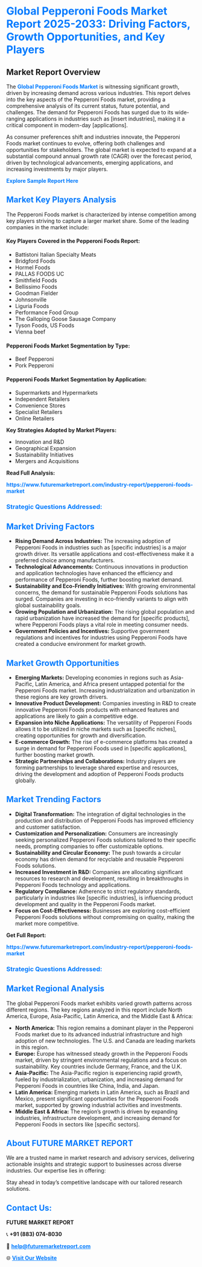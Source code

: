 <h1 style="color: #007BFF;">Global Pepperoni Foods Market Report 2025-2033: Driving Factors, Growth Opportunities, and Key Players</h1>

<section id="overview">
<h2>Market Report Overview</h2>
<p>The <a href="https://www.futuremarketreport.com/industry-report/pepperoni-foods-market" style="color: #007BFF; text-decoration: none;"><strong>Global Pepperoni Foods Market</strong></a> is witnessing significant growth, driven by increasing demand across various industries. This report delves into the key aspects of the Pepperoni Foods market, providing a comprehensive analysis of its current status, future potential, and challenges. The demand for Pepperoni Foods has surged due to its wide-ranging applications in industries such as [insert industries], making it a critical component in modern-day [applications].</p>
<p>As consumer preferences shift and industries innovate, the Pepperoni Foods market continues to evolve, offering both challenges and opportunities for stakeholders. The global market is expected to expand at a substantial compound annual growth rate (CAGR) over the forecast period, driven by technological advancements, emerging applications, and increasing investments by major players.</p>
</section>

<section id="overview">
<p><a href="https://www.futuremarketreport.com/request-sample/reportId=92931" style="color: #007BFF; text-decoration: none;"><strong>Explore Sample Report Here</strong></a></p>
</section>

<section id="key-players">
<h2 style="color: #007BFF;">Market Key Players Analysis</h2>
<p>The Pepperoni Foods market is characterized by intense competition among key players striving to capture a larger market share. Some of the leading companies in the market include:</p>
<h4>Key Players Covered in the Pepperoni Foods Report:</h4>
<ul><li>Battistoni Italian Specialty Meats</li><li>Bridgford Foods</li><li>Hormel Foods</li><li>PALLAS FOODS UC</li><li>Smithfield Foods</li><li>Bellissimo Foods</li><li>Goodman Fielder</li><li>Johnsonville</li><li>Liguria Foods</li><li>Performance Food Group</li><li>The Galloping Goose Sausage Company</li><li>Tyson Foods, US Foods</li><li>Vienna beef</li></ul>
<h4>Pepperoni Foods Market Segmentation by Type:</h4>
<ul><li>Beef Pepperoni</li><li>Pork Pepperoni</li></ul>

<h4>Pepperoni Foods Market Segmentation by Application:</h4>
<ul><li>Supermarkets and Hypermarkets</li><li>Independent Retailers</li><li>Convenience Stores</li><li>Specialist Retailers</li><li>Online Retailers</li></ul>
<p><strong>Key Strategies Adopted by Market Players:</strong></p>
<ul>
<li>Innovation and R&D</li>
<li>Geographical Expansion</li>
<li>Sustainability Initiatives</li>
<li>Mergers and Acquisitions</li>
</ul>
</section>

<section>
<p><strong>Read Full Analysis: </strong></p><a href="https://www.futuremarketreport.com/industry-report/pepperoni-foods-market" style="color: #007BFF; text-decoration: none;"><strong>https://www.futuremarketreport.com/industry-report/pepperoni-foods-market</strong></a>
<h3 style="color: #007BFF;">Strategic Questions Addressed:</h3>
</section>

<section id="driving-factors">
<h2 style="color: #007BFF;">Market Driving Factors</h2>
<ul>
<li><strong>Rising Demand Across Industries:</strong> The increasing adoption of Pepperoni Foods in industries such as [specific industries] is a major growth driver. Its versatile applications and cost-effectiveness make it a preferred choice among manufacturers.</li>
<li><strong>Technological Advancements:</strong> Continuous innovations in production and application technologies have enhanced the efficiency and performance of Pepperoni Foods, further boosting market demand.</li>
<li><strong>Sustainability and Eco-Friendly Initiatives:</strong> With growing environmental concerns, the demand for sustainable Pepperoni Foods solutions has surged. Companies are investing in eco-friendly variants to align with global sustainability goals.</li>
<li><strong>Growing Population and Urbanization:</strong> The rising global population and rapid urbanization have increased the demand for [specific products], where Pepperoni Foods plays a vital role in meeting consumer needs.</li>
<li><strong>Government Policies and Incentives:</strong> Supportive government regulations and incentives for industries using Pepperoni Foods have created a conducive environment for market growth.</li>
</ul>
</section>

<section id="growth-opportunities">
<h2 style="color: #007BFF;">Market Growth Opportunities</h2>
<ul>
<li><strong>Emerging Markets:</strong> Developing economies in regions such as Asia-Pacific, Latin America, and Africa present untapped potential for the Pepperoni Foods market. Increasing industrialization and urbanization in these regions are key growth drivers.</li>
<li><strong>Innovative Product Development:</strong> Companies investing in R&D to create innovative Pepperoni Foods products with enhanced features and applications are likely to gain a competitive edge.</li>
<li><strong>Expansion into Niche Applications:</strong> The versatility of Pepperoni Foods allows it to be utilized in niche markets such as [specific niches], creating opportunities for growth and diversification.</li>
<li><strong>E-commerce Growth:</strong> The rise of e-commerce platforms has created a surge in demand for Pepperoni Foods used in [specific applications], further boosting market growth.</li>
<li><strong>Strategic Partnerships and Collaborations:</strong> Industry players are forming partnerships to leverage shared expertise and resources, driving the development and adoption of Pepperoni Foods products globally.</li>
</ul>
</section>

<section id="trending-factors">
<h2 style="color: #007BFF;">Market Trending Factors</h2>
<ul>
<li><strong>Digital Transformation:</strong> The integration of digital technologies in the production and distribution of Pepperoni Foods has improved efficiency and customer satisfaction.</li>
<li><strong>Customization and Personalization:</strong> Consumers are increasingly seeking personalized Pepperoni Foods solutions tailored to their specific needs, prompting companies to offer customizable options.</li>
<li><strong>Sustainability and Circular Economy:</strong> The push towards a circular economy has driven demand for recyclable and reusable Pepperoni Foods solutions.</li>
<li><strong>Increased Investment in R&D:</strong> Companies are allocating significant resources to research and development, resulting in breakthroughs in Pepperoni Foods technology and applications.</li>
<li><strong>Regulatory Compliance:</strong> Adherence to strict regulatory standards, particularly in industries like [specific industries], is influencing product development and quality in the Pepperoni Foods market.</li>
<li><strong>Focus on Cost-Effectiveness:</strong> Businesses are exploring cost-efficient Pepperoni Foods solutions without compromising on quality, making the market more competitive.</li>
</ul>
</section>

<section>
<p><strong>Get Full Report: </strong></p><a href="https://www.futuremarketreport.com/industry-report/pepperoni-foods-market" style="color: #007BFF; text-decoration: none;"><strong>https://www.futuremarketreport.com/industry-report/pepperoni-foods-market</strong></a>
<h3 style="color: #007BFF;">Strategic Questions Addressed:</h3>
</section>


<section id="regional-analysis">
<h2 style="color: #007BFF;">Market Regional Analysis</h2>
<p>The global Pepperoni Foods market exhibits varied growth patterns across different regions. The key regions analyzed in this report include North America, Europe, Asia-Pacific, Latin America, and the Middle East & Africa:</p>
<ul>
<li><strong>North America:</strong> This region remains a dominant player in the Pepperoni Foods market due to its advanced industrial infrastructure and high adoption of new technologies. The U.S. and Canada are leading markets in this region.</li>
<li><strong>Europe:</strong> Europe has witnessed steady growth in the Pepperoni Foods market, driven by stringent environmental regulations and a focus on sustainability. Key countries include Germany, France, and the U.K.</li>
<li><strong>Asia-Pacific:</strong> The Asia-Pacific region is experiencing rapid growth, fueled by industrialization, urbanization, and increasing demand for Pepperoni Foods in countries like China, India, and Japan.</li>
<li><strong>Latin America:</strong> Emerging markets in Latin America, such as Brazil and Mexico, present significant opportunities for the Pepperoni Foods market, supported by growing industrial activities and investments.</li>
<li><strong>Middle East & Africa:</strong> The region’s growth is driven by expanding industries, infrastructure development, and increasing demand for Pepperoni Foods in sectors like [specific sectors].</li>
</ul>
</section>

<footer>
<h2 style="color: #007BFF;">About FUTURE MARKET REPORT</h2>
<p>We are a trusted name in market research and advisory services, delivering actionable insights and strategic support to businesses across diverse industries. Our expertise lies in offering:</p>

<p>Stay ahead in today’s competitive landscape with our tailored research solutions.</p>

<h2 style="color: #007BFF;">Contact Us:</h2>
<p><strong>FUTURE MARKET REPORT</strong></p>
<p>📞 <strong>+91 (883) 074-8030</strong></p>
<p>📧 <strong><a href="mailto:help@futuremarketreport.com" style="color: #007BFF;">help@futuremarketreport.com</a></strong></p>
<p>🌐 <strong><a href="https://www.futuremarketreport.com/" style="color: #007BFF;">Visit Our Website</a></strong></p>
</footer>